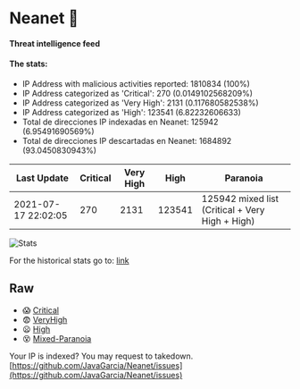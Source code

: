 # Neanet :hocho:
#### Threat intelligence feed
#### The stats:

- IP Address with malicious activities reported: 1810834 (100%)
- IP Address categorized as 'Critical':  270 (0.0149102568209%)
- IP Address categorized as 'Very High':  2131 (0.117680582538%)
- IP Address categorized as 'High':  123541 (6.82232606633)
- Total de direcciones IP indexadas en Neanet:  125942 (6.95491690569%)
- Total de direcciones IP descartadas en Neanet:  1684892 (93.0450830943%)

| Last Update | Critical | Very High | High | Paranoia |
| --- | --- | --- | --- | --- |
| 2021-07-17 22:02:05 | 270 | 2131 | 123541 | 125942 mixed list (Critical + Very High + High)|

![Stats](https://docs.google.com/spreadsheets/d/e/2PACX-1vSnaNMIXVabIpDJjufMlzH7poXnshF3mgd8Is1g9ytUEzVsP5my4Trn8f-xkoLLQ38xpL3HtmUexLo6/pubchart?oid=501124687&format=image)

For the historical stats go to: [link](/stats.csv)
## Raw
- :scream: [Critical](https://raw.githubusercontent.com/JavaGarcia/Neanet/master/blacklists/neanet_critical.txt)
- :fearful: [VeryHigh](https://raw.githubusercontent.com/JavaGarcia/Neanet/master/blacklists/neanet_veryHigh.txtt)
- :frowning: [High](https://raw.githubusercontent.com/JavaGarcia/Neanet/master/blacklists/neanet_high.txt)
- :dizzy_face: [Mixed-Paranoia](https://raw.githubusercontent.com/JavaGarcia/Neanet/master/blacklists/neanet_all.txt)


Your IP is indexed? You may request to takedown. [https://github.com/JavaGarcia/Neanet/issues](https://github.com/JavaGarcia/Neanet/issues)

















































































































































































































































































































































































































































































































































































































































































































































































































































































































































































































































































































































































































































































































































































































































































































































































































































































































































































































































































































































































































































































































































































































































































































































































































































































































































































































































































































































































































































































































































































































































































































































































































































































































































































































































































































































































































































































































































































































































































































































































































































































































































































































































































































































































































































































































































































































































































































































































































































































































































































































































































































































































































































































































































































































































































































































































































































































































































































































































































































































































































































































































































































































































































































































































































































































































































































































































































































































































































































































































































































































































































































































































































































































































































































































































































































































































































































































































































































































































